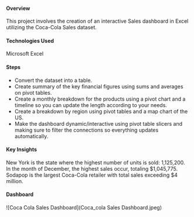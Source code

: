#### Overview
This project involves the creation of an interactive Sales dashboard in Excel utilizing the Coca-Cola Sales dataset.

#### Technologies Used
Microsoft Excel


#### Steps
* Convert the dataset into a table.
* Create summary of the key financial figures using sums and averages on pivot tables.
* Create a monthly breakdown for the products using a pivot chart and a timeline so you can update the length according to your needs.
* Create a breakdown by region using pivot tables and a map chart of the US.
* Make the dashboard dynamic/interactive using pivot table slicers and making sure to filter the connections so everything updates automatically.


#### Key Insights
New York is the state where the highest number of units is sold: 1,125,200.
In the month of December, the highest sales occur, totaling $1,045,775.
Sodapop is the largest Coca-Cola retailer with total sales exceeding $4 million.


#### Dashboard
![Coca Cola Sales Dashboard](Coca_cola Sales Dashboard.jpeg)
